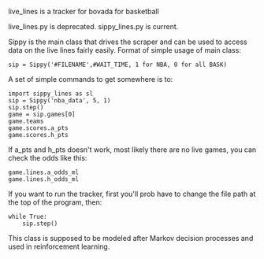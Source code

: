 live_lines is a tracker for bovada for basketball

live_lines.py is deprecated.
sippy_lines.py is current.


Sippy is the main class that drives the scraper and can be used to access data on the live lines fairly easily. 
Format of simple usage of main class:

    sip = Sippy('#FILENAME',#WAIT_TIME, 1 for NBA, 0 for all BASK)

A set of simple commands to get somewhere is to:

    import sippy_lines as sl
    sip = Sippy('nba_data', 5, 1)
    sip.step()
    game = sip.games[0]
    game.teams
    game.scores.a_pts
    game.scores.h_pts

If a_pts and h_pts doesn't work, most likely there are no live games, you can check the odds like this:
    
    game.lines.a_odds_ml
    game.lines.h_odds_ml


If you want to run the tracker, first you'll prob have to change the file path at the top of the program, then:
    
    while True:
        sip.step()
   
This class is supposed to be modeled after Markov decision processes and used in reinforcement learning.
    